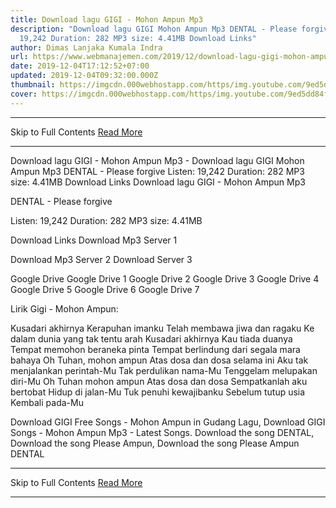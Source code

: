 ```yaml
---
title: Download lagu GIGI - Mohon Ampun Mp3
description: "Download lagu GIGI Mohon Ampun Mp3 DENTAL - Please forgive Listen:
  19,242 Duration: 282 MP3 size: 4.41MB Download Links"
author: Dimas Lanjaka Kumala Indra
url: https://www.webmanajemen.com/2019/12/download-lagu-gigi-mohon-ampun-mp3.html
date: 2019-12-04T17:12:52+07:00
updated: 2019-12-04T09:32:00.000Z
thumbnail: https://imgcdn.000webhostapp.com/https/img.youtube.com/9ed5dd84f2689b2d40aff92aa9b6009b.jpeg
cover: https://imgcdn.000webhostapp.com/https/img.youtube.com/9ed5dd84f2689b2d40aff92aa9b6009b.jpeg
---
```


<hr/> Skip to Full Contents <a href="https://www.webmanajemen.com/2019/12/download-lagu-gigi-mohon-ampun-mp3.html" rel="follow" class="button" id="read-more">Read More</a> <hr/> Download lagu GIGI - Mohon Ampun Mp3 - Download lagu GIGI Mohon Ampun Mp3 DENTAL - Please forgive Listen: 19,242 Duration: 282 MP3 size: 4.41MB Download Links Download lagu GIGI - Mohon Ampun Mp3

  DENTAL - Please forgive 

  Listen: 19,242 
  Duration: 282 
  MP3 size: 4.41MB 

  Download Links 
  Download Mp3 Server 1 

  Download Mp3 Server 2 
  Download Server 3 


  Google Drive   Google Drive 1 
  Google Drive 2 
  Google Drive 3 
  Google Drive 4 
  Google Drive 5 
  Google Drive 6 
  Google Drive 7 


                             
Lirik Gigi - Mohon Ampun:
                             
 Kusadari akhirnya 
 Kerapuhan imanku 
 Telah membawa jiwa dan ragaku 
 Ke dalam dunia yang tak tentu arah 
 Kusadari akhirnya 
 Kau tiada duanya 
 Tempat memohon beraneka pinta 
 Tempat berlindung dari segala mara bahaya 
 Oh Tuhan, mohon ampun 
 Atas dosa dan dosa selama ini 
 Aku tak menjalankan perintah-Mu 
 Tak perdulikan nama-Mu 
 Tenggelam melupakan diri-Mu 
 Oh Tuhan mohon ampun 
 Atas dosa dan dosa 
 Sempatkanlah aku bertobat 
 Hidup di jalan-Mu 
 Tuk penuhi kewajibanku 
 Sebelum tutup usia 
 Kembali pada-Mu 
                         
  Download GIGI Free Songs - Mohon Ampun in Gudang Lagu, Download GIGI Songs - Mohon Ampun Mp3 - Latest Songs.  Download the song DENTAL, Download the song Please Ampun, Download the song Please Ampun DENTAL <hr/> Skip to Full Contents <a href="https://www.webmanajemen.com/2019/12/download-lagu-gigi-mohon-ampun-mp3.html" rel="follow" class="button" id="read-more">Read More</a> <hr/>